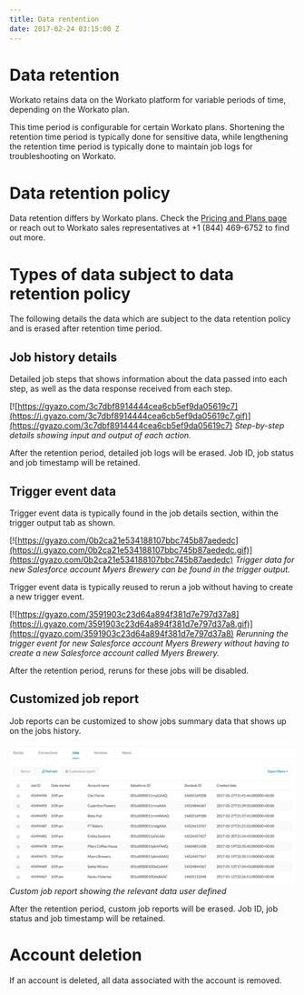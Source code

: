```yaml
---
title: Data rentention
date: 2017-02-24 03:15:00 Z
---
```


# Data retention
Workato retains data on the Workato platform for variable periods of time, depending on the Workato plan.

This time period is configurable for certain Workato plans. Shortening the retention time period is typically done for sensitive data, while lengthening the retention time period is typically done to maintain job logs for troubleshooting on Workato.

# Data retention policy
Data retention differs by Workato plans. Check the [Pricing and Plans page](https://www.workato.com/pricing?audience=general) or reach out to Workato sales representatives at +1 (844) 469-6752 to find out more.

# Types of data subject to data retention policy
The following details the data which are subject to the data retention policy and is erased after retention time period.

## Job history details
Detailed job steps that shows information about the data passed into each step, as well as the data response received from each step.

[![https://gyazo.com/3c7dbf8914444cea6cb5ef9da05619c7](https://i.gyazo.com/3c7dbf8914444cea6cb5ef9da05619c7.gif)](https://gyazo.com/3c7dbf8914444cea6cb5ef9da05619c7)
*Step-by-step details showing input and output of each action.*

After the retention period, detailed job logs will be erased. Job ID, job status and job timestamp will be retained.

## Trigger event data
Trigger event data is typically found in the job details section, within the trigger output tab as shown.

[![https://gyazo.com/0b2ca21e534188107bbc745b87aededc](https://i.gyazo.com/0b2ca21e534188107bbc745b87aededc.gif)](https://gyazo.com/0b2ca21e534188107bbc745b87aededc)
*Trigger data for new Salesforce account Myers Brewery can be found in the trigger output.*

Trigger event data is typically reused to rerun a job without having to create a new trigger event.

[![https://gyazo.com/3591903c23d64a894f381d7e797d37a8](https://i.gyazo.com/3591903c23d64a894f381d7e797d37a8.gif)](https://gyazo.com/3591903c23d64a894f381d7e797d37a8)
*Rerunning the trigger event for new Salesforce account Myers Brewery without having to create a new Salesforce account called Myers Brewery.*

After the retention period, reruns for these jobs will be disabled.

## Customized job report
Job reports can be customized to show jobs summary data that shows up on the jobs history.

![Custom job report](/assets/images/data-retention/custom_job_report.png)
*Custom job report showing the relevant data user defined*

After the retention period, custom job reports will be erased. Job ID, job status and job timestamp will be retained.

# Account deletion
If an account is deleted, all data associated with the account is removed.
